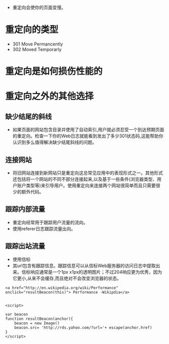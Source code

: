 * 重定向会使你的页面变慢。
# 重定向的类型
* 301 Move Permancently
* 302 Moved Temporarly
# 重定向是如何损伤性能的
# 重定向之外的其他选择
## 缺少结尾的斜线
* 如果页面的网站包含目录并使用了自动索引,用户就必须忍受一个到达预期页面的重定向。检查一下你的Web日志就能看到发出了多少301状态码,这能帮助你认识到多么值得解决缺少结尾斜线的问题。
## 连接网站
* 将旧网站连接到新网站只是重定向这总常见应用中的表现形式之一。其他形式还包括将一个网站的不同不部分连接起来,以及基于一些条件(浏览器类型、用户账户类型等)来引导用户。使用重定向来连接两个网站很简单而且只需要很少的额外代码。
## 跟踪内部流量
* 重定向经常用于跟踪用户流量的流向。
* 使用referer日志跟踪流量出向。
## 跟踪出站流量
* 使用信标
* 其url包含有跟踪信息。跟踪信息可以从信标Web服务器的访问日志中提取出来。信标响应通常是一个1px x1px的透明图片；不过204响应更为优秀，因为它更小,从来不会缓存,而且绝对不会改变浏览器的状态。
```
<a href="http://en.wikipedia.org/wiki/Performance" onclick="resultBeacon(this)"> Performance -Wikipdia</a>


<script>

var beacon 
function resultBeacon(anchor){
    beacon = new Image()
    beacon.src= 'http://rds.yahoo.com/?url='+ escape(anchor.href)
}
</script>
```